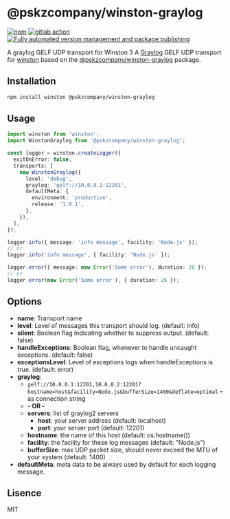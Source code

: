 # @pskzcompany/winston-graylog

[![npm](https://img.shields.io/npm/v/@pskzcompany/winston-graylog.svg)](https://www.npmjs.com/package/@pskzcompany/winston-graylog)
[![gitlab action](https://github.com/pskzcompany/winston-graylog/workflows/test%20&%20build/badge.svg)](https://github.com/pskzcompany/winston-graylog/actions)
[![Fully automated version management and package publishing](https://img.shields.io/badge/%20%20%F0%9F%93%A6%F0%9F%9A%80-semantic--release-e10079.svg)](https://github.com/semantic-release/semantic-release)

A graylog GELF UDP transport for Winston 3
A [Graylog](https://www.graylog.org/) GELF UDP transport for [winston](https://github.com/winstonjs/winston) based on the [@pskzcompany/winston-graylog](https://github.com/pskzcompany/graylog) package.

## Installation

```bash
npm install winston @pskzcompany/winston-graylog
```

## Usage

```ts
import winston from 'winston';
import WinstonGraylog from '@pskzcompany/winston-graylog';

const logger = winston.createLogger({
  exitOnError: false,
  transports: [
    new WinstonGraylog({
      level: 'debug',
      graylog: 'gelf://10.0.0.1:12201',
      defaultMeta: {
        environment: 'production',
        release: '1.0.1',
      },
    }),
  ],
});

logger.info({ message: 'info message', facility: 'Node.js' });
// or
logger.info('info message', { facility: 'Node.js' });

logger.error({ message: new Error('Some error'), duration: 26 });
// or
logger.error(new Error('Some error'), { duration: 26 });
```

## Options

- **name**: Transport name
- **level**: Level of messages this transport should log. (default: info)
- **silent**: Boolean flag indicating whether to suppress output. (default: false)
- **handleExceptions**: Boolean flag, whenever to handle uncaught exceptions. (default: false)
- **exceptionsLevel**: Level of exceptions logs when handleExceptions is true. (default: error)
- **graylog**:
  - `gelf://10.0.0.1:12201,10.0.0.2:12201?hostname=host&facility=Node.js&bufferSize=1400&deflate=optimal` – as connection string
  - **- OR -**
  - **servers**: list of graylog2 servers
    - **host**: your server address (default: localhost)
    - **port**: your server port (default: 12201)
  - **hostname**: the name of this host (default: os.hostname())
  - **facility**: the facility for these log messages (default: "Node.js")
  - **bufferSize**: max UDP packet size, should never exceed the MTU of your system (default: 1400)
- **defaultMeta**: meta data to be always used by default for each logging message.

## Lisence

MIT
